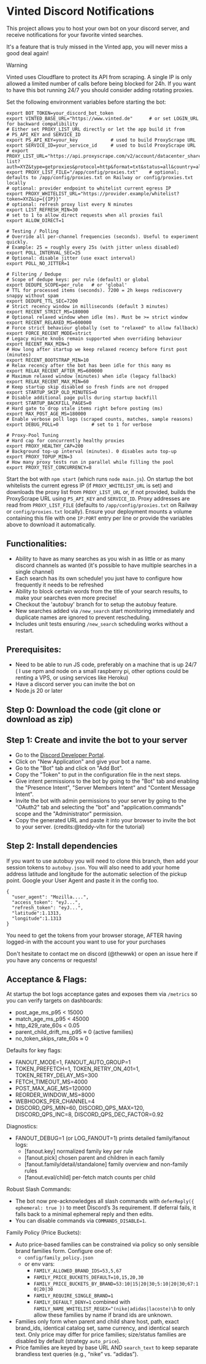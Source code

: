 # Vinted Discord Notifications

This project allows you to host your own bot on your discord server, and receive notifications for your favorite vinted searches.

It's a feature that is truly missed in the Vinted app, you will never miss a good deal again!

> [!WARNING]
>  Vinted uses Cloudflare to protect its API from scraping. A single IP is only allowed a limited number of calls before being blocked for 24h. If you want to have this bot running 24/7 you should consider adding rotating proxies.

Set the following environment variables before starting the bot:

```
export BOT_TOKEN=your_discord_bot_token
export VINTED_BASE_URL="https://www.vinted.de"      # or set LOGIN_URL for backward compatibility
# Either set PROXY_LIST_URL directly or let the app build it from
# PS_API_KEY and SERVICE_ID
export PS_API_KEY=your_key            # used to build ProxyScrape URL
export SERVICE_ID=your_service_id     # used to build ProxyScrape URL
# export PROXY_LIST_URL="https://api.proxyscrape.com/v2/account/datacenter_shared/proxy-list?auth=XYZ&type=getproxies&protocol=http&format=txt&status=all&country=all&service=123"
export PROXY_LIST_FILE="/app/config/proxies.txt"    # optional; defaults to /app/config/proxies.txt on Railway or config/proxies.txt locally
# optional: provider endpoint to whitelist current egress IP
export PROXY_WHITELIST_URL="https://provider.example/whitelist?token=XYZ&ip={{IP}}"
# optional: refresh proxy list every N minutes
export LIST_REFRESH_MIN=30
# set to 1 to allow direct requests when all proxies fail
export ALLOW_DIRECT=1

# Testing / Polling
# Override all per-channel frequencies (seconds). Useful to experiment quickly.
# Example: 25 = roughly every 25s (with jitter unless disabled)
export POLL_INTERVAL_SEC=25
# Optional: disable jitter (use exact interval)
export POLL_NO_JITTER=1

# Filtering / Dedupe
# Scope of dedupe keys: per rule (default) or global
export DEDUPE_SCOPE=per_rule   # or 'global'
# TTL for processed items (seconds). 7200 = 2h keeps rediscovery snappy without spam
export DEDUPE_TTL_SEC=7200
# Strict recency window in milliseconds (default 3 minutes)
export RECENT_STRICT_MS=180000
# Optional relaxed window when idle (ms). Must be >= strict window
export RECENT_RELAXED_MS=600000
# Force strict behaviour globally (set to "relaxed" to allow fallback)
export FORCE_RECENT_MODE=strict
# Legacy minute knobs remain supported when overriding behaviour
export RECENT_MAX_MIN=3
# How long after startup we keep relaxed recency before first post (minutes)
export RECENT_BOOTSTRAP_MIN=10
# Relax recency after the bot has been idle for this many ms
export RELAX_RECENT_AFTER_MS=600000
# Maximum relaxed window (minutes) when idle (legacy fallback)
export RELAX_RECENT_MAX_MIN=60
# Keep startup skip disabled so fresh finds are not dropped
export STARTUP_SKIP_OLD_MINUTES=0
# Disable additional page pulls during startup backfill
export STARTUP_BACKFILL_PAGES=0
# Hard gate to drop stale items right before posting (ms)
export MAX_POST_AGE_MS=180000
# Enable verbose poll logs (scraped counts, matches, sample reasons)
export DEBUG_POLL=0            # set to 1 for verbose

# Proxy-Pool Tuning
# Hard cap for concurrently healthy proxies
export PROXY_HEALTHY_CAP=200
# Background top-up interval (minutes). 0 disables auto top-up
export PROXY_TOPUP_MIN=3
# How many proxy tests run in parallel while filling the pool
export PROXY_TEST_CONCURRENCY=8
```

Start the bot with `npm start` (which runs `node main.js`). On startup the bot whitelists the
current egress IP (if `PROXY_WHITELIST_URL` is set) and downloads the proxy list from
`PROXY_LIST_URL` or, if not provided, builds the ProxyScrape URL using `PS_API_KEY` and
`SERVICE_ID`. Proxy addresses are read from `PROXY_LIST_FILE` (defaults to
`/app/config/proxies.txt` on Railway or `config/proxies.txt` locally). Ensure your deployment mounts a volume containing this file with one
`IP:PORT` entry per line or provide the variables above to download it automatically.

Functionalities:
----------------

- Ability to have as many searches as you wish in as little or as many discord channels as wanted (it's possible to have multiple searches in a single channel)
- Each search has its own schedule! you just have to configure how frequently it needs to be refreshed
- Ability to block certain words from the title of your search results, to make your searches even more precise!
- Checkout the 'autobuy' branch for to setup the autobuy feature.
- New searches added via `/new_search` start monitoring immediately and duplicate names are ignored to prevent rescheduling.
- Includes unit tests ensuring `/new_search` scheduling works without a restart.


Prerequisites:
--------------

- Need to be able to run JS code, preferably on a machine that is up 24/7 ( I use npm and node on a small raspberry pi, other options could be renting a VPS, or using services like Heroku)
- Have a discord server you can invite the bot on
- Node.js 20 or later

Step 0: Download the code (git clone or download as zip)
--------------------------------------------------------

Step 1: Create and invite the bot to your server
------------------------------------------------

- Go to the [Discord Developer Portal](https://discord.com/developers/applications).
- Click on "New Application" and give your bot a name.
- Go to the "Bot" tab and click on "Add Bot".
- Copy the "Token" to put in the configuration file in the next steps.
- Give intent permissions to the bot by going to the "Bot" tab and enabling the "Presence Intent", "Server Members Intent" and "Content Message Intent".
- Invite the bot with admin permissions to your server by going to the "OAuth2" tab and selecting the "bot" and "application.commands" scope and the "Administrator" permission.
- Copy the generated URL and paste it into your browser to invite the bot to your server. (credits:@teddy-vltn for the tutorial)

Step 2: Install dependencies
----------------------------

If you want to use autobuy you will need to clone this branch, then add your session tokens to `autobuy.json`. You will also need to add your home address latitude and longitude for the automatic selection of the pickup point. Google your User Agent and paste it in the config too.
```
{
  "user_agent": "Mozilla....",
  "access_token": "eyJ...",
  "refresh_token": "eyJ...",
  "latitude":1.1313,
  "longitude":1.1313
}
```
You need to get the tokens from your browser storage, AFTER having logged-in with the account you want to use for your purchases

Don't hesitate to contact me on discord (@thewwk) or open an issue here if you have any concerns or requests!

Acceptance & Flags:
--------------------

At startup the bot logs acceptance gates and exposes them via `/metrics` so you can verify targets on dashboards:

- post_age_ms_p95 < 15000
- match_age_ms_p95 < 45000
- http_429_rate_60s < 0.05
- parent_child_drift_ms_p95 ≈ 0 (active families)
- no_token_skips_rate_60s ≈ 0

Defaults for key flags:

- FANOUT_MODE=1, FANOUT_AUTO_GROUP=1
- TOKEN_PREFETCH=1, TOKEN_RETRY_ON_401=1, TOKEN_RETRY_DELAY_MS=300
- FETCH_TIMEOUT_MS=4000
- POST_MAX_AGE_MS=120000
- REORDER_WINDOW_MS=8000
- WEBHOOKS_PER_CHANNEL=4
- DISCORD_QPS_MIN=60, DISCORD_QPS_MAX=120, DISCORD_QPS_INC=8, DISCORD_QPS_DEC_FACTOR=0.92

Diagnostics:
- FANOUT_DEBUG=1 (or LOG_FANOUT=1) prints detailed family/fanout logs:
  - [fanout.key] normalized family key per rule
  - [fanout.pick] chosen parent and children in each family
  - [fanout.family/detail/standalone] family overview and non-family rules
  - [fanout.eval/child] per-fetch match counts per child

Robust Slash Commands:
- The bot now pre-acknowledges all slash commands with `deferReply({ ephemeral: true })` to meet Discord’s 3s requirement. If deferral fails, it falls back to a minimal ephemeral reply and then edits.
- You can disable commands via `COMMANDS_DISABLE=1`.

Family Policy (Price Buckets):
- Auto price-based families can be constrained via policy so only sensible brand families form. Configure one of:
  - `config/family_policy.json`
  - or env vars:
    - `FAMILY_ALLOWED_BRAND_IDS=53,5,67`
    - `FAMILY_PRICE_BUCKETS_DEFAULT=10,15,20,30`
    - `FAMILY_PRICE_BUCKETS_BY_BRAND=53:10|15|20|30;5:10|20|30;67:10|20|30`
    - `FAMILY_REQUIRE_SINGLE_BRAND=1`
    - `FAMILY_DEFAULT_DENY=1` combined with `FAMILY_NAME_WHITELIST_REGEX=^(nike|adidas|lacoste)\b` to only allow these families by name if brand ids are unknown.
- Families only form when parent and child share host, path, exact brand_ids, identical catalog set, same currency, and identical search text. Only price may differ for price families; size/status families are disabled by default (strategy `auto_price`).
 - Price families are keyed by base URL AND `search_text` to keep separate brandless text queries (e.g., “nike” vs. “adidas”).

